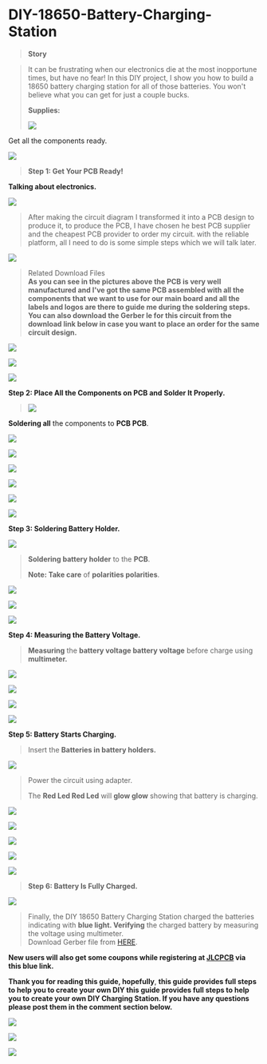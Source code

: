 # DIY-18650-Battery-Charging-Station

> **Story**

> It can be frustrating when our electronics die at the most inopportune
> times, but have no fear! In this DIY project, I show you how to build
> a 18650 battery charging station for all of those batteries. You
> won\'t believe what you can get for just a couple bucks.
>
> **Supplies:**
>
> ![](vertopal_a3275a07042046bc80afa9054cbf0704/media/image3.png) 
>  
Get all the components ready.

![](vertopal_a3275a07042046bc80afa9054cbf0704/media/image4.png) 

> **Step 1: Get Your PCB Ready!**

**Talking about electronics.**

![](vertopal_a3275a07042046bc80afa9054cbf0704/media/image5.png) 
 

> After making the circuit diagram I transformed it into a PCB design to
> produce it, to produce the PCB, I have chosen he best PCB supplier and
> the cheapest PCB provider to order my circuit. with the
> reliable platform, all I need to do is some simple steps which we will
> talk later.

![](vertopal_a3275a07042046bc80afa9054cbf0704/media/image6.png) 
 

> Related Download Files\
> **As you can see in the pictures above the PCB is very well
> manufactured and I've got the same PCB assembled with all the
> components that we want to use for our main board and all the labels
> and logos are there to guide me during the soldering steps. You can
> also download the Gerber  le for this circuit from the download link
> below in case you want to place an order for the same circuit
> design.**

![](vertopal_a3275a07042046bc80afa9054cbf0704/media/image7.png) 

![](vertopal_a3275a07042046bc80afa9054cbf0704/media/image8.png) 
 

![](vertopal_a3275a07042046bc80afa9054cbf0704/media/image9.png) 
 

**Step 2: Place All the Components on PCB and Solder It Properly.**

> ![](vertopal_a3275a07042046bc80afa9054cbf0704/media/image10.png) 
>  
**Soldering all** the components to **PCB PCB**.

![](vertopal_a3275a07042046bc80afa9054cbf0704/media/image11.png) 
 

![](vertopal_a3275a07042046bc80afa9054cbf0704/media/image12.png) 
 

![](vertopal_a3275a07042046bc80afa9054cbf0704/media/image13.png) 
 

![](vertopal_a3275a07042046bc80afa9054cbf0704/media/image14.png) 
 

![](vertopal_a3275a07042046bc80afa9054cbf0704/media/image15.png) 
 

![](vertopal_a3275a07042046bc80afa9054cbf0704/media/image16.png) 
 

**Step 3: Soldering Battery Holder.**

![](vertopal_a3275a07042046bc80afa9054cbf0704/media/image17.png) 

> **Soldering battery holder** to the **PCB**.
>
> **Note: Take care** of **polarities polarities**.

![](vertopal_a3275a07042046bc80afa9054cbf0704/media/image18.png) 
 

![](vertopal_a3275a07042046bc80afa9054cbf0704/media/image19.png) 
 

![](vertopal_a3275a07042046bc80afa9054cbf0704/media/image20.png) 
 

**Step 4: Measuring the Battery Voltage.**

> **Measuring** the **battery voltage battery voltage** before charge
> using **multimeter.**


![](vertopal_a3275a07042046bc80afa9054cbf0704/media/image21.png) 
 

![](vertopal_a3275a07042046bc80afa9054cbf0704/media/image22.png) 
 


![](vertopal_a3275a07042046bc80afa9054cbf0704/media/image23.png) 
 

![](vertopal_a3275a07042046bc80afa9054cbf0704/media/image24.png) 
 

**Step 5: Battery Starts Charging.**

> Insert the **Batteries in battery holders.**

![](vertopal_a3275a07042046bc80afa9054cbf0704/media/image25.png) 
 

> Power the circuit using adapter.
>
> The **Red Led Red Led** will **glow glow** showing that battery is
> charging.


![](vertopal_a3275a07042046bc80afa9054cbf0704/media/image26.png) 
 

![](vertopal_a3275a07042046bc80afa9054cbf0704/media/image27.png) 
 


![](vertopal_a3275a07042046bc80afa9054cbf0704/media/image28.png) 
 

![](vertopal_a3275a07042046bc80afa9054cbf0704/media/image29.png) 
 

![](vertopal_a3275a07042046bc80afa9054cbf0704/media/image30.png) 
 

> **Step 6: Battery Is Fully Charged.**

![](vertopal_a3275a07042046bc80afa9054cbf0704/media/image31.png) 

> Finally, the DIY 18650 Battery Charging Station charged the batteries
> indicating with **blue light. Verifying** the charged battery by
> measuring the voltage using multimeter.\
> Download Gerber file from [HERE](https://cdn.hackaday.io/files/1878978038985248/gerber%2018650%20charging.zip).

**New users will also get some coupons while registering at [JLCPCB](https://jlcpcb.com/IAT) via this blue
link.**

**Thank you for reading this guide, hopefully**, **this guide provides
full steps to help you to create your own DIY this guide provides full
steps to help you to create your own DIY Charging Station. If you have any questions please post them in the
comment section below.**



![](vertopal_a3275a07042046bc80afa9054cbf0704/media/image32.png) 
 

![](vertopal_a3275a07042046bc80afa9054cbf0704/media/image33.png) 
 

![](vertopal_a3275a07042046bc80afa9054cbf0704/media/image34.png) 
